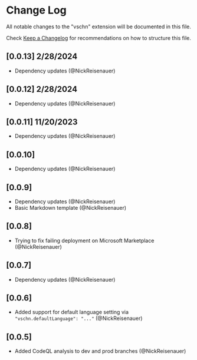 # Change Log

All notable changes to the "vschn" extension will be documented in this file.

Check [Keep a Changelog](http://keepachangelog.com/) for recommendations on how to structure this file.

## [0.0.13] 2/28/2024

- Dependency updates (@NickReisenauer)

## [0.0.12] 2/28/2024

- Dependency updates (@NickReisenauer)

## [0.0.11] 11/20/2023

- Dependency updates (@NickReisenauer)

## [0.0.10]

- Dependency updates (@NickReisenauer)

## [0.0.9]

- Dependency updates (@NickReisenauer)
- Basic Markdown template (@NickReisenauer)

## [0.0.8]

- Trying to fix failing deployment on Microsoft Marketplace (@NickReisenauer)

## [0.0.7]

- Dependency updates (@NickReisenauer)

## [0.0.6]

- Added support for default language setting via `"vschn.defaultLanguage": "..."` (@NickReisenauer)

## [0.0.5]

- Added CodeQL analysis to dev and prod branches (@NickReisenauer)
